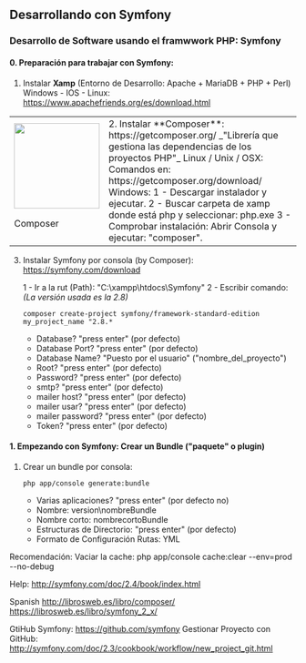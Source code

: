 ## Desarrollando con Symfony
### Desarrollo de Software usando el framwwork PHP: Symfony

#### 0. Preparación para trabajar con Symfony:

1. Instalar **Xamp** (Entorno de Desarrollo: Apache + MariaDB + PHP + Perl)
	Windows - IOS - Linux: https://www.apachefriends.org/es/download.html
<table>
	<tr>
		<td>
			<div
				<a href="https://getcomposer.org/" target="_blank">
					<img src="https://getcomposer.org/img/logo-composer-transparent2.png" width="150">
					<br><p>Composer</p>
				</a>
			</div>
		</td>
		<td>
			<div>
				2. Instalar **Composer**: https://getcomposer.org/  
				_"Librería que gestiona las dependencias de los proyectos PHP"_  
				Linux / Unix / OSX: Comandos en: https://getcomposer.org/download/  
				Windows:  
				    1 - Descargar instalador y ejecutar.  
				    2 - Buscar carpeta de xamp donde está php y seleccionar: php.exe  
				    3 - Comprobar instalación: Abrir Consola y ejecutar: "composer".  
    	</div>
    </td>
	</tr>
</table>

3. Instalar Symfony por consola (by Composer): https://symfony.com/download

    1 - Ir a la rut (Path): "C:\xampp\htdocs\Symfony"
    2 - Escribir comando: _(La versión usada es la 2.8)_

	~~~
	composer create-project symfony/framework-standard-edition my_project_name "2.8.*
	~~~
    + Database? "press enter" (por defecto)
	+ Database Port? "press enter" (por defecto)
	+ Database Name? "Puesto por el usuario" ("nombre_del_proyecto")
	+ Root? "press enter" (por defecto)
	+ Password? "press enter" (por defecto)
	+ smtp? "press enter" (por defecto)
	+ mailer host? "press enter" (por defecto)
	+ mailer usar? "press enter" (por defecto)
	+ mailer password? "press enter" (por defecto)
	+ Token? "press enter" (por defecto)

#### 1. Empezando con Symfony: Crear un Bundle ("paquete" o plugin)
1. Crear un bundle por consola:
	~~~
	php app/console generate:bundle
	~~~
	+ Varias aplicaciones? "press enter" (por defecto no)
	+ Nombre: version\nombreBundle
	+ Nombre corto: nombrecortoBundle
	+ Estructuras de Directorio: "press enter" (por defecto)
	+ Formato de Configuración Rutas: YML

Recomendación: Vaciar la cache: php app/console cache:clear --env=prod --no-debug


Help:
http://symfony.com/doc/2.4/book/index.html

Spanish
http://librosweb.es/libro/composer/
https://librosweb.es/libro/symfony_2_x/

GtiHub Symfony:
https://github.com/symfony
Gestionar Proyecto con GitHub: http://symfony.com/doc/2.3/cookbook/workflow/new_project_git.html
